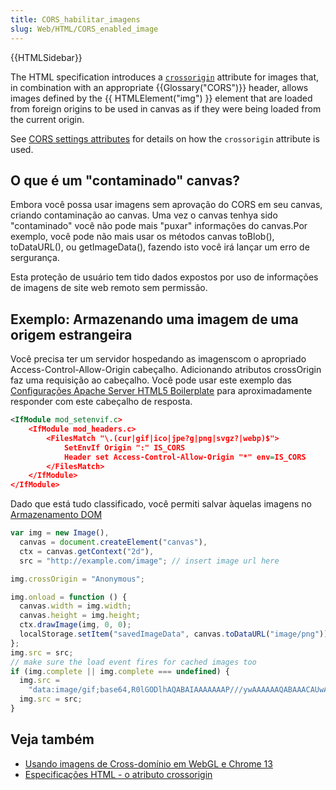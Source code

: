 ```yaml
---
title: CORS_habilitar_imagens
slug: Web/HTML/CORS_enabled_image
---
```


{{HTMLSidebar}}

The HTML specification introduces a [`crossorigin`](/pt-BR/docs/Web/HTML/Element/img#crossorigin) attribute for images that, in combination with an appropriate {{Glossary("CORS")}} header, allows images defined by the {{ HTMLElement("img") }} element that are loaded from foreign origins to be used in canvas as if they were being loaded from the current origin.

See [CORS settings attributes](/pt-BR/docs/HTML/CORS_settings_attributes) for details on how the `crossorigin` attribute is used.

## O que é um "contaminado" canvas?

Embora você possa usar imagens sem aprovação do CORS em seu canvas, criando contaminação ao canvas. Uma vez o canvas tenhya sido "contaminado" você não pode mais "puxar" informações do canvas.Por exemplo, você pode não mais usar os métodos canvas toBlob(), toDataURL(), ou getImageData(), fazendo isto você irá lançar um erro de sergurança.

Esta proteção de usuário tem tido dados expostos por uso de informações de imagens de site web remoto sem permissão.

## Exemplo: Armazenando uma imagem de uma origem estrangeira

Você precisa ter um servidor hospedando as imagenscom o apropriado Access-Control-Allow-Origin cabeçalho. Adicionando atributos crossOrigin faz uma requisição ao cabeçalho. Você pode usar este exemplo das [Configurações Apache Server HTML5 Boilerplate](https://github.com/h5bp/server-configs-apache/blob/fc379c45f52a09dd41279dbf4e60ae281110a5b0/src/.htaccess#L36-L53) para aproximadamente responder com este cabeçalho de resposta.

```xml
<IfModule mod_setenvif.c>
    <IfModule mod_headers.c>
        <FilesMatch "\.(cur|gif|ico|jpe?g|png|svgz?|webp)$">
            SetEnvIf Origin ":" IS_CORS
            Header set Access-Control-Allow-Origin "*" env=IS_CORS
        </FilesMatch>
    </IfModule>
</IfModule>
```

Dado que está tudo classificado, você permiti salvar àquelas imagens no [Armazenamento DOM](/pt-BR/docs/Web/API/Web_Storage_API)

```js
var img = new Image(),
  canvas = document.createElement("canvas"),
  ctx = canvas.getContext("2d"),
  src = "http://example.com/image"; // insert image url here

img.crossOrigin = "Anonymous";

img.onload = function () {
  canvas.width = img.width;
  canvas.height = img.height;
  ctx.drawImage(img, 0, 0);
  localStorage.setItem("savedImageData", canvas.toDataURL("image/png"));
};
img.src = src;
// make sure the load event fires for cached images too
if (img.complete || img.complete === undefined) {
  img.src =
    "data:image/gif;base64,R0lGODlhAQABAIAAAAAAAP///ywAAAAAAQABAAACAUwAOw==";
  img.src = src;
}
```

## Veja também

- [Usando imagens de Cross-domínio em WebGL e Chrome 13](https://blog.chromium.org/2011/07/using-cross-domain-images-in-webgl-and.html)
- [Especificações HTML - o atributo crossorigin](http://whatwg.org/html#attr-img-crossorigin)
